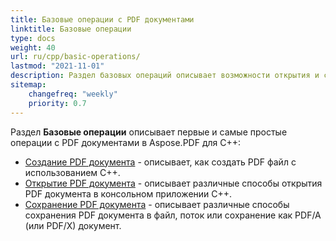```yaml
---
title: Базовые операции с PDF документами
linktitle: Базовые операции
type: docs
weight: 40
url: ru/cpp/basic-operations/
lastmod: "2021-11-01"
description: Раздел базовых операций описывает возможности открытия и сохранения PDF документов с использованием библиотеки Aspose.PDF для C++.
sitemap:
    changefreq: "weekly"
    priority: 0.7
---
```


Раздел **Базовые операции** описывает первые и самые простые операции с PDF документами в Aspose.PDF для C++:

* [Создание PDF документа](/pdf/cpp/create-document/) - описывает, как создать PDF файл с использованием C++.
* [Открытие PDF документа](/pdf/cpp/open-pdf-document/) - описывает различные способы открытия PDF документа в консольном приложении C++.
* [Сохранение PDF документа](/pdf/cpp/save-pdf-document/) - описывает различные способы сохранения PDF документа в файл, поток или сохранение как PDF/A (или PDF/X) документ.